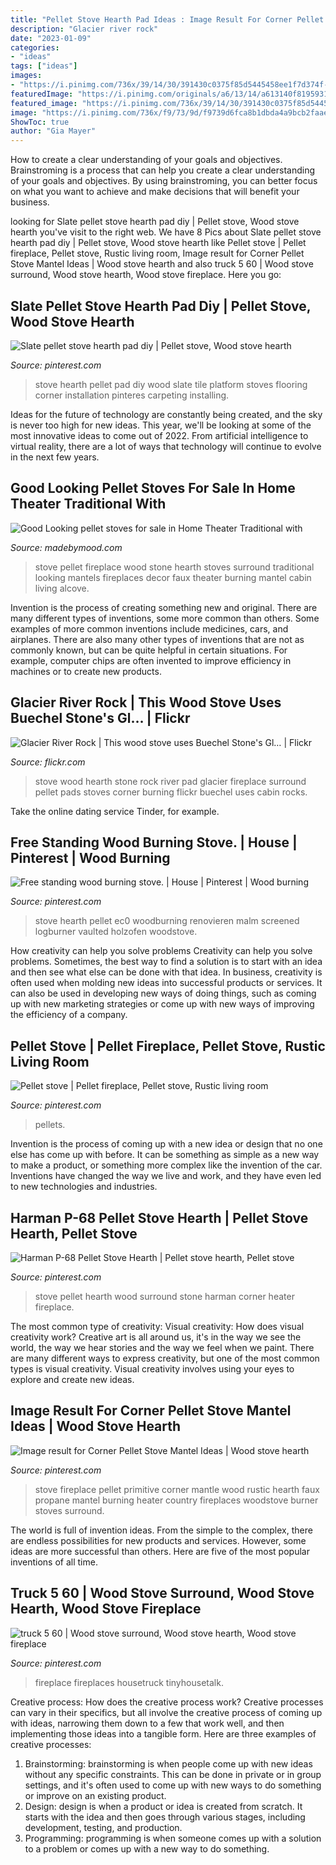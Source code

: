 ```yaml
---
title: "Pellet Stove Hearth Pad Ideas : Image Result For Corner Pellet Stove Mantel Ideas"
description: "Glacier river rock"
date: "2023-01-09"
categories:
- "ideas"
tags: ["ideas"]
images:
- "https://i.pinimg.com/736x/39/14/30/391430c0375f85d5445458ee1f7d374f--barn-boards-mud-room.jpg"
featuredImage: "https://i.pinimg.com/originals/a6/13/14/a613140f8195931e7563987f4b6f194c.jpg"
featured_image: "https://i.pinimg.com/736x/39/14/30/391430c0375f85d5445458ee1f7d374f--barn-boards-mud-room.jpg"
image: "https://i.pinimg.com/736x/f9/73/9d/f9739d6fca8b1dbda4a9bcb2faae86eb.jpg"
ShowToc: true
author: "Gia Mayer"
---
```



How to create a clear understanding of your goals and objectives.
Brainstroming is a process that can help you create a clear understanding of your goals and objectives. By using brainstroming, you can better focus on what you want to achieve and make decisions that will benefit your business.

	

		
looking for Slate pellet stove hearth pad diy | Pellet stove, Wood stove hearth you've visit to the right web. We have 8 Pics about Slate pellet stove hearth pad diy | Pellet stove, Wood stove hearth like Pellet stove | Pellet fireplace, Pellet stove, Rustic living room, Image result for Corner Pellet Stove Mantel Ideas | Wood stove hearth and also truck 5 60 | Wood stove surround, Wood stove hearth, Wood stove fireplace. Here you go:
		
    
## Slate Pellet Stove Hearth Pad Diy | Pellet Stove, Wood Stove Hearth

<img loading=lazy src="https://i.pinimg.com/736x/4c/1a/bd/4c1abd23f758f5667089ffec3e2015af--hearth-pad-pellet-stove.jpg" onerror="this.onerror=null;this.src='https://tse1.mm.bing.net/th?id=OIP._OXT_GfLNgC2IrA_UggjegHaFj&amp;pid=15.1';" alt="Slate pellet stove hearth pad diy | Pellet stove, Wood stove hearth">

_Source: pinterest.com_

>stove hearth pellet pad diy wood slate tile platform stoves flooring corner installation pinteres carpeting installing. 

	

Ideas for the future of technology are constantly being created, and the sky is never too high for new ideas. This year, we'll be looking at some of the most innovative ideas to come out of 2022. From artificial intelligence to virtual reality, there are a lot of ways that technology will continue to evolve in the next few years.

    
## Good Looking Pellet Stoves For Sale In Home Theater Traditional With

<img loading=lazy src="https://madebymood.com/wp-content/uploads/2015/07/Good-Looking-pellet-stoves-for-sale-in-Home-Theater-Traditional-with-Stone-Hearth-next-to-Pellet-Stoves-alongside-Pellet-Stove-Fireplace-Mantels-andFaux-Stone-Fireplace-.jpg" onerror="this.onerror=null;this.src='https://tse3.mm.bing.net/th?id=OIP.-AJxOeLM1M9zLMdkKkDI8AHaLJ&amp;pid=15.1';" alt="Good Looking pellet stoves for sale in Home Theater Traditional with">

_Source: madebymood.com_

>stove pellet fireplace wood stone hearth stoves surround traditional looking mantels fireplaces decor faux theater burning mantel cabin living alcove. 

	

Invention is the process of creating something new and original. There are many different types of inventions, some more common than others. Some examples of more common inventions include medicines, cars, and airplanes. There are also many other types of inventions that are not as commonly known, but can be quite helpful in certain situations. For example, computer chips are often invented to improve efficiency in machines or to create new products.

    
## Glacier River Rock | This Wood Stove Uses Buechel Stone&#039;s Gl… | Flickr

<img loading=lazy src="https://c2.staticflickr.com/8/7131/7018372349_94b62bca7b_b.jpg" onerror="this.onerror=null;this.src='https://tse3.mm.bing.net/th?id=OIP.CSNe4inlURq_ATu948CVkQHaL9&amp;pid=15.1';" alt="Glacier River Rock | This wood stove uses Buechel Stone&#039;s Gl… | Flickr">

_Source: flickr.com_

>stove wood hearth stone rock river pad glacier fireplace surround pellet pads stoves corner burning flickr buechel uses cabin rocks. 

	

Take the online dating service Tinder, for example.

    
## Free Standing Wood Burning Stove. | House | Pinterest | Wood Burning

<img loading=lazy src="https://i.pinimg.com/originals/a6/13/14/a613140f8195931e7563987f4b6f194c.jpg" onerror="this.onerror=null;this.src='https://tse1.mm.bing.net/th?id=OIP.bSOPfEq2SWpy80czKd2dTQHaJ4&amp;pid=15.1';" alt="Free standing wood burning stove. | House | Pinterest | Wood burning">

_Source: pinterest.com_

>stove hearth pellet ec0 woodburning renovieren malm screened logburner vaulted holzofen woodstove. 

	

How creativity can help you solve problems
Creativity can help you solve problems. Sometimes, the best way to find a solution is to start with an idea and then see what else can be done with that idea. In business, creativity is often used when molding new ideas into successful products or services. It can also be used in developing new ways of doing things, such as coming up with new marketing strategies or come up with new ways of improving the efficiency of a company.

    
## Pellet Stove | Pellet Fireplace, Pellet Stove, Rustic Living Room

<img loading=lazy src="https://i.pinimg.com/736x/f9/73/9d/f9739d6fca8b1dbda4a9bcb2faae86eb.jpg" onerror="this.onerror=null;this.src='https://tse1.mm.bing.net/th?id=OIP.1tSv_kuQSrMYZxWe7QEufwHaJ3&amp;pid=15.1';" alt="Pellet stove | Pellet fireplace, Pellet stove, Rustic living room">

_Source: pinterest.com_

>pellets. 

	

Invention is the process of coming up with a new idea or design that no one else has come up with before. It can be something as simple as a new way to make a product, or something more complex like the invention of the car. Inventions have changed the way we live and work, and they have even led to new technologies and industries.

    
## Harman P-68 Pellet Stove Hearth | Pellet Stove Hearth, Pellet Stove

<img loading=lazy src="https://i.pinimg.com/736x/d4/b8/4c/d4b84c6a6790aa73e0462e9a99b5a796.jpg" onerror="this.onerror=null;this.src='https://tse1.mm.bing.net/th?id=OIP._4d_OdkKPoRMuOm2P71c_gHaJ3&amp;pid=15.1';" alt="Harman P-68 Pellet Stove Hearth | Pellet stove hearth, Pellet stove">

_Source: pinterest.com_

>stove pellet hearth wood surround stone harman corner heater fireplace. 

	

The most common type of creativity: Visual creativity: How does visual creativity work?
Creative art is all around us, it's in the way we see the world, the way we hear stories and the way we feel when we paint. There are many different ways to express creativity, but one of the most common types is visual creativity. Visual creativity involves using your eyes to explore and create new ideas.

    
## Image Result For Corner Pellet Stove Mantel Ideas | Wood Stove Hearth

<img loading=lazy src="https://i.pinimg.com/originals/e0/e8/35/e0e8354109f6015525da920f7bbbbc05.jpg" onerror="this.onerror=null;this.src='https://tse1.mm.bing.net/th?id=OIP.GV8X6zDT_HNd-mo5MB7DNwAAAA&amp;pid=15.1';" alt="Image result for Corner Pellet Stove Mantel Ideas | Wood stove hearth">

_Source: pinterest.com_

>stove fireplace pellet primitive corner mantle wood rustic hearth faux propane mantel burning heater country fireplaces woodstove burner stoves surround. 

	

The world is full of invention ideas. From the simple to the complex, there are endless possibilities for new products and services. However, some ideas are more successful than others. Here are five of the most popular inventions of all time.

    
## Truck 5 60 | Wood Stove Surround, Wood Stove Hearth, Wood Stove Fireplace

<img loading=lazy src="https://i.pinimg.com/736x/39/14/30/391430c0375f85d5445458ee1f7d374f--barn-boards-mud-room.jpg" onerror="this.onerror=null;this.src='https://tse3.mm.bing.net/th?id=OIP.zsBGA-HG4QfHn8Xh-WF7VwAAAA&amp;pid=15.1';" alt="truck 5 60 | Wood stove surround, Wood stove hearth, Wood stove fireplace">

_Source: pinterest.com_

>fireplace fireplaces housetruck tinyhousetalk. 

	

Creative process: How does the creative process work?
Creative processes can vary in their specifics, but all involve the creative process of coming up with ideas, narrowing them down to a few that work well, and then implementing those ideas into a tangible form. Here are three examples of creative processes: 
1. Brainstorming: brainstorming is when people come up with new ideas without any specific constraints. This can be done in private or in group settings, and it's often used to come up with new ways to do something or improve on an existing product. 
2. Design: design is when a product or idea is created from scratch. It starts with the idea and then goes through various stages, including development, testing, and production. 
3. Programming: programming is when someone comes up with a solution to a problem or comes up with a new way to do something.

